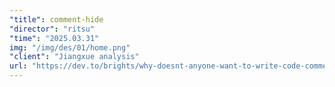 ```yaml
---
"title": comment-hide
"director": "ritsu"
"time": "2025.03.31"
img: "/img/des/01/home.png"
"client": "Jiangxue analysis"
url: "https://dev.to/brights/why-doesnt-anyone-want-to-write-code-comments-anymore-40jf"
---
```


